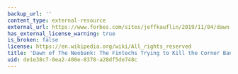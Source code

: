 ```yaml
---
backup_url: ''
content_type: external-resource
external_url: https://www.forbes.com/sites/jeffkauflin/2019/11/04/dawn-of-the-neobank-the-fintechs-trying-to-kill-the-corner-bank/#74824be1b0f6
has_external_license_warning: true
is_broken: false
license: https://en.wikipedia.org/wiki/All_rights_reserved
title: 'Dawn of The Neobank: The Fintechs Trying to Kill the Corner Bank'
uid: de1e38c7-0ea2-400e-8378-a28df5de748c
---
```

